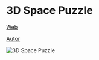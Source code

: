 # 3D Space Puzzle

[Web](https://vivirenremoto.github.io/tetris3d/)

[Autor](https://twitter.com/vivirenremoto)

![3D Space Puzzle](https://vivirenremoto.github.io/tetris3d/static/social.jpg)
